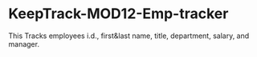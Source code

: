 # KeepTrack-MOD12-Emp-tracker
This Tracks employees i.d., first&amp;last name, title, department, salary, and manager.
